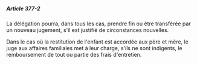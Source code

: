 ##### Article 377-2

La délégation pourra, dans tous les cas, prendre fin ou être transférée par un nouveau jugement, s'il est justifié de circonstances nouvelles.

Dans le cas où la restitution de l'enfant est accordée aux père et mère, le juge aux affaires familiales met à leur charge, s'ils ne sont indigents, le remboursement de tout ou partie des frais d'entretien.

